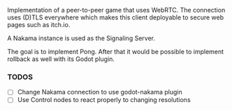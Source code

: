 Implementation of a peer-to-peer game that uses WebRTC.
The connection uses (D)TLS everywhere which makes this client deployable to secure web pages such as itch.io.

A Nakama instance is used as the Signaling Server.

The goal is to implement Pong. 
After that it would be possible to implement rollback as well with its Godot plugin.


### TODOS
- [ ] Change Nakama connection to use godot-nakama plugin
- [ ] Use Control nodes to react properly to changing resolutions
